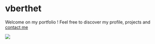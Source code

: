 # vberthet

Welcome on my portfolio !
Feel free to discover my profile, projects and [contact me](https://realvincentberthet.github.io/vberthet/card)

![](demo.gif)